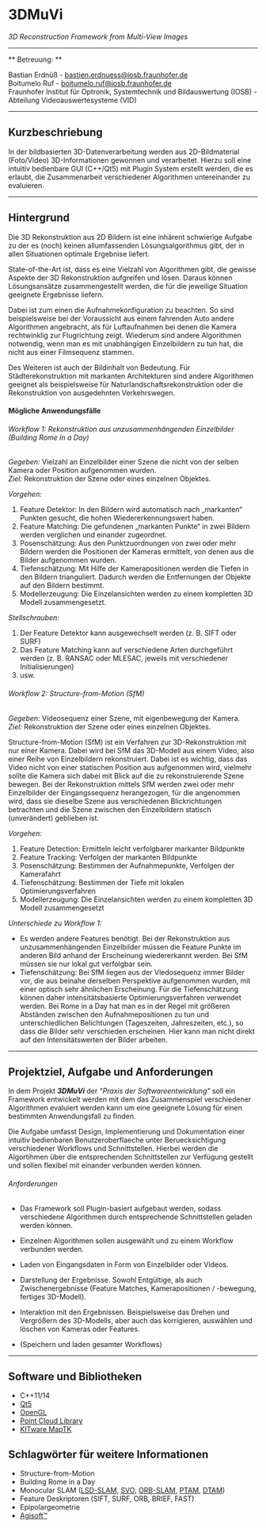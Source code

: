 # 3DMuVi
*3D Reconstruction Framework from Multi-View Images*
<hr/>

** Betreuung: **

Bastian Erdnüß - <bastien.erdnuess@iosb.fraunhofer.de> <br>
Boitumelo Ruf - <boitumelo.ruf@iosb.fraunhofer.de> <br>
Fraunhofer Institut für Optronik, Systemtechnik und Bildauswertung (IOSB) - Abteilung Videoauswertesysteme (VID)
<hr/>

## Kurzbeschriebung ##
In der bildbasierten 3D-Datenverarbeitung werden aus 2D-Bildmaterial (Foto/Video) 3D-Informationen gewonnen und verarbeitet. Hierzu soll eine intuitiv bedienbare GUI (C++/Qt5) mit Plugin System erstellt werden, die es erlaubt, die Zusammenarbeit verschiedener Algorithmen untereinander zu evaluieren.
<hr/>

## Hintergrund ##

Die 3D Rekonstruktion aus 2D Bildern ist eine inhärent schwierige Aufgabe zu der es (noch) keinen allumfassenden Lösungsalgorithmus gibt, der in allen Situationen optimale Ergebnise liefert.

State-of-the-Art ist, dass es eine Vielzahl von Algorithmen gibt, die gewisse Aspekte der 3D Rekonstruktion aufgreifen und lösen.  Daraus können Lösungsansätze zusammengestellt werden, die für die jeweilige Situation geeignete Ergebnisse liefern.

Dabei ist zum einen die Aufnahmekonfiguration zu beachten. So sind beispielsweise bei der Voraussicht aus einem fahrenden Auto  andere Algorithmen angebracht, als für Luftaufnahmen bei denen die Kamera rechtwinklig zur Flugrichtung zeigt. Wiederum sind andere Algorithmen notwendig, wenn man es mit unabhängigen Einzelbildern zu tun hat, die nicht aus einer Filmsequenz stammen.

Des Weiteren ist auch der Bildinhalt von Bedeutung.  Für Städterekonstruktion mit markanten Architekturen sind andere Algorithmen geeignet als beispielsweise für Naturlandschaftsrekonstruktion oder die Rekonstruktion von ausgedehnten Verkehrswegen.

#### Mögliche Anwendungsfälle
###### Workflow 1: Rekonstruktion aus unzusammenhängenden Einzelbilder (Building Rome in a Day)
*Gegeben:* Vielzahl an Einzelbilder einer Szene die nicht von der selben Kamera oder Position aufgenommen wurden.<br>
*Ziel:* Rekonstruktion der Szene oder eines einzelnen Objektes.

*Vorgehen:* <br>
1.	Feature Detektor: In den Bildern wird automatisch nach „markanten“ Punkten gesucht, die hohen Wiedererkennungswert haben.
2.	Feature Matching: Die gefundenen „markanten Punkte“ in zwei Bildern werden verglichen und einander zugeordnet.
3.	Posenschätzung: Aus den Punktzuordnungen von zwei oder mehr Bildern werden die Positionen der Kameras ermittelt, von denen aus die Bilder aufgenommen wurden.
4.	Tiefenschätzung: Mit Hilfe der Kamerapositionen werden die Tiefen in den Bildern trianguliert.  Dadurch werden die Entfernungen der Objekte auf den Bildern bestimmt.
5.	Modellerzeugung: Die Einzelansichten werden zu einem kompletten 3D Modell zusammengesetzt.

*Stellschrauben:* <br>
1.	Der Feature Detektor kann ausgewechselt werden (z. B. SIFT oder SURF)
2.	Das Feature Matching kann auf verschiedene Arten durchgeführt werden (z. B. RANSAC oder MLESAC, jeweils mit verschiedener Initialisierungen)
3.	usw.

###### Workflow 2: Structure-from-Motion (SfM)
*Gegeben:* Videosequenz einer Szene, mit eigenbewegung der Kamera.<br>
*Ziel:* Rekonstruktion der Szene oder eines einzelnen Objektes.

Structure-from-Motion (SfM) ist ein Verfahren zur 3D-Rekonstruktion mit nur einer Kamera. Dabei wird bei SfM das 3D-Modell  aus  einem  Video,  also  einer  Reihe  von  Einzelbildern  rekonstruiert.  Dabei  ist  es wichtig, dass das Video nicht von einer statischen Position aus aufgenommen wird, vielmehr sollte  die  Kamera  sich  dabei  mit  Blick  auf  die  zu  rekonstruierende  Szene  bewegen.  Bei  der Rekonstruktion mittels SfM werden zwei oder mehr Einzelbilder der Eingangssequenz herangezogen, für die angenommen wird, dass sie dieselbe Szene aus verschiedenen Blickrichtungen betrachten und die Szene zwischen den Einzelbildern statisch (unverändert) geblieben ist.

*Vorgehen:* <br>
1.	Feature Detection: Ermitteln leicht verfolgbarer markanter Bildpunkte
2.	Feature Tracking: Verfolgen der markanten Bildpunkte
3.	Posenschätzung: Bestimmen der Aufnahmepunkte, Verfolgen der Kamerafahrt
4.	Tiefenschätzung: Bestimmen der Tiefe mit lokalen Optimierungsverfahren
5.	Modellerzeugung: Die Einzelansichten werden zu einem kompletten 3D Modell zusammengesetzt

*Unterschiede zu Workflow 1:*<br>
-	Es werden andere Features benötigt.  Bei der Rekonstruktion aus unzusammenhängenden Einzelbilder müssen die Feature Punkte im anderen Bild anhand der Erscheinung wiedererkannt werden.  Bei SfM müssen sie nur lokal gut verfolgbar sein.
-	Tiefenschätzung: Bei SfM liegen aus der Viedosequenz immer Bilder vor, die aus beinahe derselben Perspektive aufgenommen wurden, mit einer optisch sehr ähnlichen Erscheinung.  Für die Tiefenschätzung können daher intensitätsbasierte Optimierungsverfahren verwendet werden.  Bei Rome in a Day hat man es in der Regel mit größeren Abständen zwischen den Aufnahmepositionen zu tun und unterschiedlichen Belichtungen (Tageszeiten, Jahreszeiten, etc.), so dass die Bilder sehr verschieden erscheinen.  Hier kann man nicht direkt auf den Intensitätswerten der Bilder arbeiten.

<hr/>

## Projektziel, Aufgabe und Anforderungen
In dem Projekt ***3DMuVi*** der *"Praxis der Softwareentwicklung"* soll ein Framework entwickelt werden mit dem das Zusammenspiel verschiedener Algorithmen evaluiert werden kann um eine geeignete Lösung für einen bestimmten Anwendungsfall zu finden.

Die Aufgabe umfasst Design, Implementierung und Dokumentation einer intuitiv bedienbaren Benutzeroberflaeche unter Beruecksichtigung verschiedener Workflows und Schnittstellen. Hierbei werden die Algortihmen über die entsprechenden Schnittstellen zur Verfügung gestellt und sollen flexibel mit einander verbunden werden können.

###### Anforderungen
- Das Framework soll Plugin-basiert aufgebaut werden, sodass verschiedene Algorithmen durch entsprechende Schnittstellen geladen werden können.
- Einzelnen Algorithmen sollen ausgewählt und zu einem Workflow verbunden werden.
- Laden von Eingangsdaten in Form von Einzelbilder oder Videos.
- Darstellung der Ergebnisse. Sowohl Entgültige, als auch Zwischenergebnisse (Feature Matches, Kamerapositionen / -bewegung, fertiges 3D-Modell).
- Interaktion mit den Ergebnissen. Beispielsweise das Drehen und Vergrößern des 3D-Modells, aber auch das korrigieren, auswählen und löschen von Kameras oder Features.

- (Speichern und laden gesamter Workflows)

<hr/>

## Software und Bibliotheken ##
 - C++11/14
 - [Qt5](http://http://www.qt.io/)
 - [OpenGL](https://www.opengl.org/)
 - [Point Cloud Library](http://pointclouds.org/)
 - [KITware MapTK](https://github.com/kitware/maptk)

## Schlagwörter für weitere Informationen ##
 - Structure-from-Motion
 - Building Rome in a Day
 - Monocular SLAM ([LSD-SLAM](http://vision.in.tum.de/research/vslam/lsdslam), [SVO](https://www.youtube.com/watch?v=2YnIMfw6bJY), [ORB-SLAM](http://webdiis.unizar.es/~raulmur/orbslam/), [PTAM](http://www.robots.ox.ac.uk/~gk/PTAM/), [DTAM](https://www.youtube.com/watch?v=Df9WhgibCQA))
 - Feature Deskriptoren (SIFT, SURF, ORB, BRIEF, FAST)
 - Epipolargeometrie
 - [Agisoft&trade;](http://www.agisoft.com)
 <hl/>
